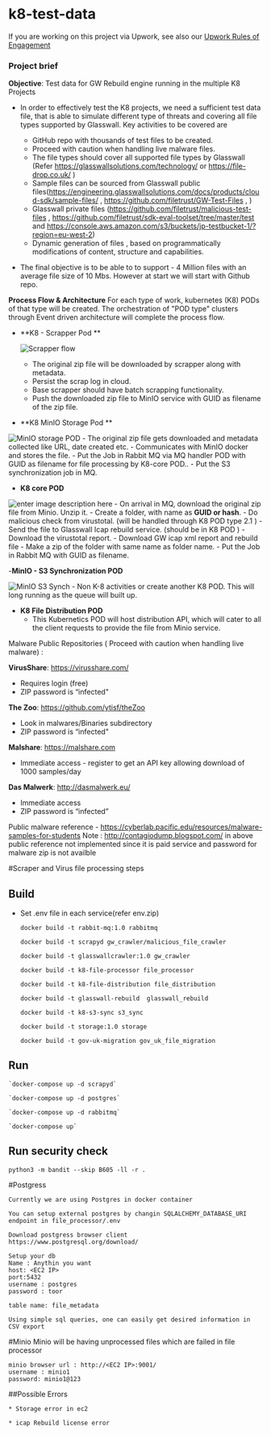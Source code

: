 # k8-test-data

If you are working on this project via Upwork, see also our [Upwork Rules of Engagement](https://github.com/filetrust/Open-Source/blob/master/upwork/rules-of-engagement.md)

### Project brief

**Objective**: Test data for GW Rebuild engine running in the multiple K8 Projects

- In order to effectively test the K8 projects, we need a sufficient test data file, that is able to simulate different type of threats and covering all file types supported by Glasswall. Key activities to be covered are 
  - GitHub repo with thousands of test files to be created. 
  - Proceed with caution when handling live malware files.
  - The file types should cover all supported file types by Glasswall (Refer https://glasswallsolutions.com/technology/ or https://file-drop.co.uk/ )
  - Sample files can be sourced from Glasswall public files(https://engineering.glasswallsolutions.com/docs/products/cloud-sdk/sample-files/ , https://github.com/filetrust/GW-Test-Files , )
  - Glasswall private files (https://github.com/filetrust/malicious-test-files  , https://github.com/filetrust/sdk-eval-toolset/tree/master/test  and  https://console.aws.amazon.com/s3/buckets/jp-testbucket-1/?region=eu-west-2) 
  - Dynamic generation of files , based on programmatically modifications of content, structure and capabilities.

- The final objective is to be able to to support - 4 Million files with an average file size of 10 Mbs. However at start we will start with Github repo. 

**Process Flow & Architecture**
  For each type of work, kubernetes (K8)  PODs of that type will be created. The orchestration of "POD type" clusters through Event driven architecture will complete  the process flow. 
  - **K8 - Scrapper Pod **
  
     ![Scrapper flow](./img/k8-test-data_v1.4_scrapper.png)
     - The original zip file will be downloaded by scrapper along with metadata.
     - Persist the scrap log in cloud.
     - Base scrapper should have batch scrapping functionality.
     - Push the downloaded zip file to MinIO  service with GUID as filename of the zip file.
     
   - **K8 MinIO Storage Pod **
   
   ![MinIO storage POD](./img/k8-test-data_v1.4_MinIO_storage.png)
     - The original zip file gets downloaded and metadata collected like URL, date created etc.
     - Communicates with MinIO docker and stores the file.
     - Put the Job in Rabbit MQ via MQ handler POD with GUID as filename for file processing by K8-core POD..
     - Put the S3 synchronization job in MQ. 
     
  - **K8 core POD**
  
  ![enter image description here](./img/k8-test-data_v1.4_core.png)
     - On arrival in MQ, download the original zip file from Minio. Unzip it.
     - Create a folder, with name as **GUID or hash**.
     - Do malicious check from virustotal. (will be handled through K8 POD type 2.1 )
     - Send the file to Glasswall Icap rebuild service. (should be in  K8 POD )
     - Download the virustotal report.
     - Download GW icap xml report and rebuild file
     - Make a zip of the folder with same name as folder name.
     - Put the Job in Rabbit MQ with GUID as filename.
     
  -**MinIO - S3 Synchronization POD**
  
  ![MinIO S3 Synch](./img/k8-test-data_v1.4_MinIO-S3%20synch.png)
     - Non K-8 activities or create another K8 POD. This will long running as the queue will built up.
     
  - **K8 File Distribution POD**
     - This Kubernetics POD will host distribution API, which will cater to all the client requests to provide the file from Minio service. 
  
Malware Public Repositories ( Proceed with caution when handling live malware) :

**VirusShare**: https://virusshare.com/

  - Requires login (free)
  - ZIP password is “infected"

**The Zoo**: https://github.com/ytisf/theZoo

  - Look in malwares/Binaries subdirectory
  - ZIP password is “infected"

**Malshare**: https://malshare.com

  - Immediate access - register to get an API key allowing download of 1000 samples/day

**Das Malwerk**: http://dasmalwerk.eu/

  - Immediate access
  - ZIP password is “infected”

Public malware reference - https://cyberlab.pacific.edu/resources/malware-samples-for-students
Note :  http://contagiodump.blogspot.com/ in above public reference not implemented since it is paid service and password for malware zip is not availble
    
#Scraper and Virus file processing steps
## Build

* Set .env file in each service(refer env.zip)

    `docker build -t rabbit-mq:1.0 rabbitmq`
    
    `docker build -t scrapyd gw_crawler/malicious_file_crawler`
    
    `docker build -t glasswallcrawler:1.0 gw_crawler`
    
    `docker build -t k8-file-processor file_processor`
    
    `docker build -t k8-file-distribution file_distribution`
    
    `docker build -t glasswall-rebuild  glasswall_rebuild`
    
    `docker build -t k8-s3-sync s3_sync`
    
    `docker build -t storage:1.0 storage`
    
    `docker build -t gov-uk-migration gov_uk_file_migration`

## Run
    `docker-compose up -d scrapyd`
    
    `docker-compose up -d postgres`
    
    `docker-compose up -d rabbitmq`
    
    `docker-compose up`

## Run security check

`python3 -m bandit --skip B605 -ll -r .`

#Postgress
    
    Currently we are using Postgres in docker container

    You can setup external postgres by changin SQLALCHEMY_DATABASE_URI endpoint in file_processor/.env
    
    Download postgress browser client
    https://www.postgresql.org/download/
    
    Setup your db 
    Name : Anythin you want
    host: <EC2 IP>
    port:5432
    username : postgres
    password : toor
    
    table name: file_metadata
    
    Using simple sql queries, one can easily get desired information in CSV export
    
#Minio
    Minio will be having unprocessed files which are failed in file processor
    
    minio browser url : http://<EC2 IP>:9001/
    username : minio1
    password: minio1@123
    
##Possible Errors

    * Storage error in ec2
    
    * icap Rebuild license error
    

    


